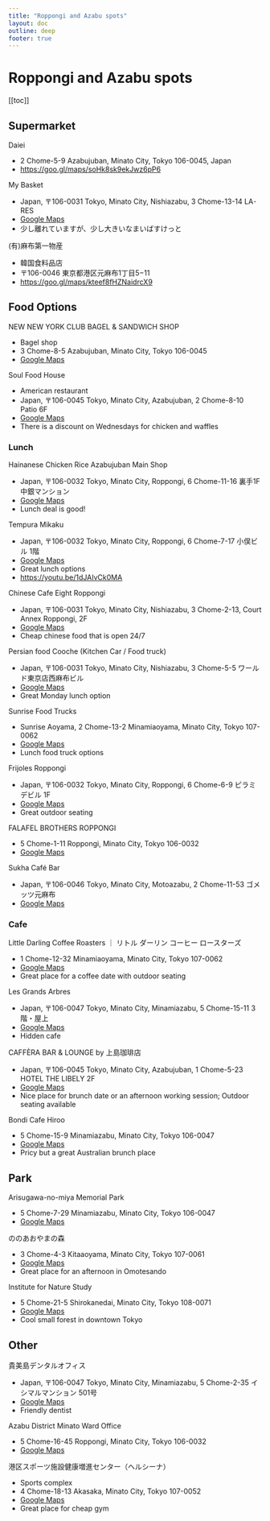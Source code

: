 ```yaml
---
title: "Roppongi and Azabu spots"
layout: doc
outline: deep
footer: true
---
```


# Roppongi and Azabu spots

[[toc]]


## Supermarket

Daiei
* 2 Chome-5-9 Azabujuban, Minato City, Tokyo 106-0045, Japan
* <https://goo.gl/maps/soHk8sk9ekJwz6pP6>

My Basket
* Japan, 〒106-0031 Tokyo, Minato City, Nishiazabu, 3 Chome-13-14 LA･RES
* [Google Maps](https://maps.app.goo.gl/zXvMtr4TZPLjFtvYA)
* 少し離れていますが、少し大きいなまいばすけっと

(有)麻布第一物産
* 韓国食料品店
* 〒106-0046 東京都港区元麻布1丁目5−11
* <https://goo.gl/maps/kteef8fHZNaidrcX9>


## Food Options

NEW NEW YORK CLUB BAGEL & SANDWICH SHOP
* Bagel shop
* 3 Chome-8-5 Azabujuban, Minato City, Tokyo 106-0045
* [Google Maps](https://maps.app.goo.gl/HdYdxvKxuvy6xj9T9)

Soul Food House
* American restaurant
* Japan, 〒106-0045 Tokyo, Minato City, Azabujuban, 2 Chome-8-10 Patio 6F
* [Google Maps](https://maps.app.goo.gl/22qKGtzEVAAg8kFg9)
* There is a discount on Wednesdays for chicken and waffles


### Lunch

Hainanese Chicken Rice Azabujuban Main Shop
* Japan, 〒106-0032 Tokyo, Minato City, Roppongi, 6 Chome-11-16 裏手1F 中銀マンション
* [Google Maps](https://maps.app.goo.gl/CVc9ouFyUEcJKXDd7)
* Lunch deal is good!

Tempura Mikaku
* Japan, 〒106-0032 Tokyo, Minato City, Roppongi, 6 Chome-7-17 小俣ビル 1階
* [Google Maps](https://maps.app.goo.gl/87t28VEQBrndbvrd6)
* Great lunch options
* <https://youtu.be/1dJAIvCk0MA>

Chinese Cafe Eight Roppongi
* Japan, 〒106-0031 Tokyo, Minato City, Nishiazabu, 3 Chome-2-13, Court Annex Roppongi, 2F
* [Google Maps](https://maps.app.goo.gl/gzg6L1jhorYs2zJa7)
* Cheap chinese food that is open 24/7

Persian food Cooche (Kitchen Car / Food truck)
* Japan, 〒106-0031 Tokyo, Minato City, Nishiazabu, 3 Chome-5-5 ワールド東京店西麻布ビル
* [Google Maps](https://maps.app.goo.gl/WgcacarpZcy6cCws8)
* Great Monday lunch option

Sunrise Food Trucks
* Sunrise Aoyama, 2 Chome-13-2 Minamiaoyama, Minato City, Tokyo 107-0062
* [Google Maps](https://maps.app.goo.gl/zEtWGQsuFVYLKeot9)
* Lunch food truck options

Frijoles Roppongi
* Japan, 〒106-0032 Tokyo, Minato City, Roppongi, 6 Chome-6-9 ピラミデビル 1F
* [Google Maps](https://maps.app.goo.gl/GKXX1WiKjjk7J99i9)
* Great outdoor seating

FALAFEL BROTHERS ROPPONGI
* 5 Chome-1-11 Roppongi, Minato City, Tokyo 106-0032
* [Google Maps](https://maps.app.goo.gl/rn5EyXpyb1jTZxjS8)

Sukha Café Bar
* Japan, 〒106-0046 Tokyo, Minato City, Motoazabu, 2 Chome-11-53 ゴメッツ元麻布
* [Google Maps](https://maps.app.goo.gl/su48wkqBfJt8t4uk6)


### Cafe

Little Darling Coffee Roasters ｜ リトル ダーリン コーヒー ロースターズ
* 1 Chome-12-32 Minamiaoyama, Minato City, Tokyo 107-0062
* [Google Maps](https://maps.app.goo.gl/932aq6EtfzGbpDgH9)
* Great place for a coffee date with outdoor seating

Les Grands Arbres
* Japan, 〒106-0047 Tokyo, Minato City, Minamiazabu, 5 Chome-15-11 3 階・屋上
* [Google Maps](https://maps.app.goo.gl/4PCYHiYrnzRFyYzR6)
* Hidden cafe

CAFFÈRA BAR & LOUNGE by 上島珈琲店
* Japan, 〒106-0045 Tokyo, Minato City, Azabujuban, 1 Chome-5-23 HOTEL THE LIBELY 2F
* [Google Maps](https://maps.app.goo.gl/zfBw3tZqTanv1vKs9)
* Nice place for brunch date or an afternoon working session; Outdoor seating available

Bondi Cafe Hiroo
* 5 Chome-15-9 Minamiazabu, Minato City, Tokyo 106-0047
* [Google Maps](https://maps.app.goo.gl/rYoddWyqYw9jodct5)
* Pricy but a great Australian brunch place


## Park

Arisugawa-no-miya Memorial Park
* 5 Chome-7-29 Minamiazabu, Minato City, Tokyo 106-0047
* [Google Maps](https://maps.app.goo.gl/yE83ZtQxQKhDj6jN8)

ののあおやまの森
* 3 Chome-4-3 Kitaaoyama, Minato City, Tokyo 107-0061
* [Google Maps](https://maps.app.goo.gl/LZ1B1HsQZyuMLcCHA)
* Great place for an afternoon in Omotesando

Institute for Nature Study
* 5 Chome-21-5 Shirokanedai, Minato City, Tokyo 108-0071
* [Google Maps](https://maps.app.goo.gl/enqPbckCgHyGaNYa6)
* Cool small forest in downtown Tokyo


## Other

貴美島デンタルオフィス
* Japan, 〒106-0047 Tokyo, Minato City, Minamiazabu, 5 Chome-2-35 イシマルマンション 501号
* [Google Maps](https://maps.app.goo.gl/sKKTsigVx7hpRV496)
* Friendly dentist

Azabu District Minato Ward Office
* 5 Chome-16-45 Roppongi, Minato City, Tokyo 106-0032
* [Google Maps](https://maps.app.goo.gl/G2xubEqzdGZUaiwC6)

港区スポーツ施設健康増進センター（ヘルシーナ）
* Sports complex
* 4 Chome-18-13 Akasaka, Minato City, Tokyo 107-0052
* [Google Maps](https://maps.app.goo.gl/VR2MCEJTZDV72B3R8)
* Great place for cheap gym
